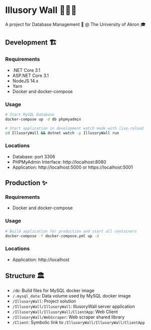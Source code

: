 # Illusory Wall 🧱👻🚪

A project for Database Management 🔐 @ The University of Akron 🎓

## Development 🏗

### Requirements

-   .NET Core 3.1
-   ASP\.NET Core 3.1
-   NodeJS 14.x
-   Yarn
-   Docker and docker-compose

### Usage

```bash
# Start MySQL Database
docker-compose up -d db phpmyadmin

# Start application in development watch mode with live-reload
cd IllusoryWall && dotnet watch -p IllusoryWall run
```

### Locations

-   Database: port 3306
-   PHPMyAdmin Interface: http://localhost:8080
-   Application: http://localhost:5000 or https://localhost:5001

## Production ✨

### Requirements

-   Docker and docker-compose

### Usage

```bash
# Build application for production and start all containers
docker-compose -f docker-compose.yml up -d
```

### Locations

-   Application: http://localhost

## Structure 🏛

-   `/db`: Build files for MySQL docker image
-   `/.mysql_data`: Data volume used by MySQL docker image
-   `/IllusoryWall`: Project solution
-   `/IllusoryWall/IllusoryWall`: IllusoryWall server application
-   `/IllusoryWall/IllusoryWall/ClientApp`: Web Client
-   `/IllusoryWall/WebScraper`: Web scraper shared library
-   `/Client`: Symbolic link to `/IllusoryWall/IllusoryWall/ClientApp`

